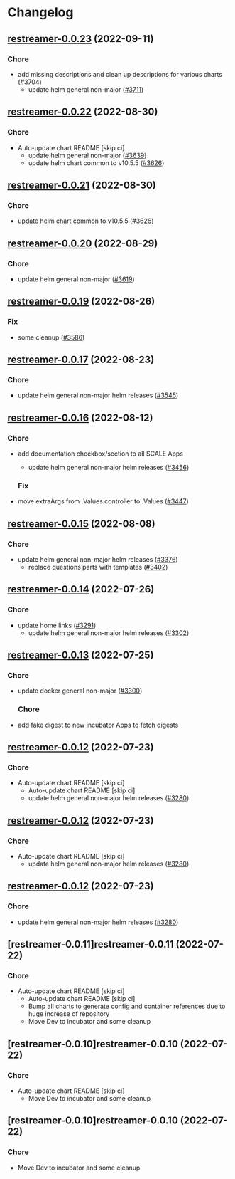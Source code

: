 # Changelog



## [restreamer-0.0.23](https://github.com/truecharts/charts/compare/restreamer-0.0.22...restreamer-0.0.23) (2022-09-11)

### Chore

- add missing descriptions and clean up descriptions for various charts ([#3704](https://github.com/truecharts/charts/issues/3704))
  - update helm general non-major ([#3711](https://github.com/truecharts/charts/issues/3711))




## [restreamer-0.0.22](https://github.com/truecharts/charts/compare/restreamer-0.0.20...restreamer-0.0.22) (2022-08-30)

### Chore

- Auto-update chart README [skip ci]
  - update helm general non-major ([#3639](https://github.com/truecharts/charts/issues/3639))
  - update helm chart common to v10.5.5 ([#3626](https://github.com/truecharts/charts/issues/3626))




## [restreamer-0.0.21](https://github.com/truecharts/charts/compare/restreamer-0.0.20...restreamer-0.0.21) (2022-08-30)

### Chore

- update helm chart common to v10.5.5 ([#3626](https://github.com/truecharts/charts/issues/3626))




## [restreamer-0.0.20](https://github.com/truecharts/charts/compare/restreamer-0.0.19...restreamer-0.0.20) (2022-08-29)

### Chore

- update helm general non-major ([#3619](https://github.com/truecharts/charts/issues/3619))




## [restreamer-0.0.19](https://github.com/truecharts/charts/compare/restreamer-0.0.17...restreamer-0.0.19) (2022-08-26)

### Fix

- some cleanup ([#3586](https://github.com/truecharts/charts/issues/3586))




## [restreamer-0.0.17](https://github.com/truecharts/charts/compare/restreamer-0.0.16...restreamer-0.0.17) (2022-08-23)

### Chore

- update helm general non-major helm releases ([#3545](https://github.com/truecharts/charts/issues/3545))




## [restreamer-0.0.16](https://github.com/truecharts/charts/compare/restreamer-0.0.15...restreamer-0.0.16) (2022-08-12)

### Chore

- add documentation checkbox/section to all SCALE Apps
  - update helm general non-major helm releases ([#3456](https://github.com/truecharts/charts/issues/3456))

  ### Fix

- move extraArgs from .Values.controller to .Values ([#3447](https://github.com/truecharts/charts/issues/3447))




## [restreamer-0.0.15](https://github.com/truecharts/charts/compare/restreamer-0.0.14...restreamer-0.0.15) (2022-08-08)

### Chore

- update helm general non-major helm releases ([#3376](https://github.com/truecharts/charts/issues/3376))
  - replace questions parts with templates ([#3402](https://github.com/truecharts/charts/issues/3402))




## [restreamer-0.0.14](https://github.com/truecharts/apps/compare/restreamer-0.0.13...restreamer-0.0.14) (2022-07-26)

### Chore

- update home links ([#3291](https://github.com/truecharts/apps/issues/3291))
  - update helm general non-major helm releases ([#3302](https://github.com/truecharts/apps/issues/3302))




## [restreamer-0.0.13](https://github.com/truecharts/apps/compare/restreamer-0.0.12...restreamer-0.0.13) (2022-07-25)

### Chore

- update docker general non-major ([#3300](https://github.com/truecharts/apps/issues/3300))

  ### Chore

- add fake digest to new incubator Apps to fetch digests




## [restreamer-0.0.12](https://github.com/truecharts/apps/compare/restreamer-0.0.11...restreamer-0.0.12) (2022-07-23)

### Chore

- Auto-update chart README [skip ci]
  - Auto-update chart README [skip ci]
  - update helm general non-major helm releases ([#3280](https://github.com/truecharts/apps/issues/3280))




## [restreamer-0.0.12](https://github.com/truecharts/apps/compare/restreamer-0.0.11...restreamer-0.0.12) (2022-07-23)

### Chore

- Auto-update chart README [skip ci]
  - update helm general non-major helm releases ([#3280](https://github.com/truecharts/apps/issues/3280))




## [restreamer-0.0.12](https://github.com/truecharts/apps/compare/restreamer-0.0.11...restreamer-0.0.12) (2022-07-23)

### Chore

- update helm general non-major helm releases ([#3280](https://github.com/truecharts/apps/issues/3280))




## [restreamer-0.0.11]restreamer-0.0.11 (2022-07-22)

### Chore

- Auto-update chart README [skip ci]
  - Auto-update chart README [skip ci]
  - Bump all charts to generate config and container references due to huge increase of repository
  - Move Dev to incubator and some cleanup




## [restreamer-0.0.10]restreamer-0.0.10 (2022-07-22)

### Chore

- Auto-update chart README [skip ci]
  - Move Dev to incubator and some cleanup




## [restreamer-0.0.10]restreamer-0.0.10 (2022-07-22)

### Chore

- Move Dev to incubator and some cleanup
